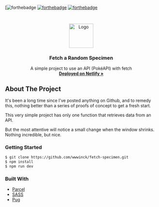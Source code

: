 [![forthebadge](https://forthebadge.com/images/badges/built-with-love.svg) [![forthebadge](https://forthebadge.com/images/badges/made-with-javascript.svg)](https://forthebadge.com) [![forthebadge](https://forthebadge.com/images/badges/made-with-pug.svg)](https://forthebadge.com)



<br />

<p align="center">
  <img src="https://fetch-specimen.netlify.app/favicon.c51d9bd4.png" alt="Logo" width="80" height="80">
</p>



  <h3 align="center">Fetch a Random Specimen</h3>

<p align="center">
  A simple project to use an API (PokéAPI) with fetch
  <br />
  <a href="https://fetch-specimen.netlify.app/"><strong>Deployed on Netlify »</strong></a>   
</p>



## About The Project

It's been a long time since I've posted anything on Github, and to remedy this, nothing better than a series of proofs of concept to get a fresh start.

This very simple project has only one function that retrieves data from an API.

But the most attentive will notice a small change when the window shrinks. Nothing incredible, but nice.



### Getting Started

```sh
$ git clone https://github.com/wwwinck/fetch-specimen.git
$ npm install
$ npm run dev
```



### Built With

* [Parcel](https://parceljs.org/)
* [SASS](https://sass-lang.com/)
* [Pug](https://pugjs.org/api/getting-started.html)

